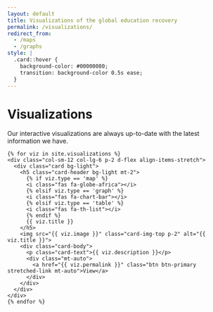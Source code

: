 ```yaml
---
layout: default
title: Visualizations of the global education recovery
permalink: /visualizations/
redirect_from:
  - /maps
  - /graphs
style: |
  .card::hover {
    background-color: #00000080;
    transition: background-color 0.5s ease;
  }
---
```

<div class="spacer-5"></div>
<div class="container">
  <div class="row justify-content-center">
    <h1>Visualizations</h1>
    <p>Our interactive visualizations are always up-to-date with the latest information we have.</p>

    {% for viz in site.visualizations %}
    <div class="col-sm-12 col-lg-6 p-2 d-flex align-items-stretch">
      <div class="card bg-light">
        <h5 class="card-header bg-light mt-2">
          {% if viz.type == 'map' %}
          <i class="fas fa-globe-africa"></i>
          {% elsif viz.type == 'graph' %}
          <i class="fas fa-chart-bar"></i>
          {% elsif viz.type == 'table' %}
          <i class="fas fa-th-list"></i>
          {% endif %}
          {{ viz.title }}
        </h5>
        <img src="{{ viz.image }}" class="card-img-top p-2" alt="{{ viz.title }}">
        <div class="card-body">
          <p class="card-text">{{ viz.description }}</p>
          <div class="mt-auto">
            <a href="{{ viz.permalink }}" class="btn btn-primary stretched-link mt-auto">View</a>
          </div>
        </div>
      </div>  
    </div>
    {% endfor %}
  </div>
</div>